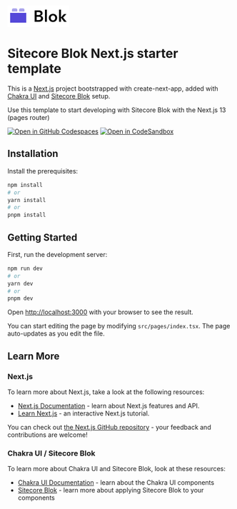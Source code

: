 ![Sitecore Blok logo](/public/blok-logo.svg "Sitecore Blok")
# Sitecore Blok Next.js starter template
This is a [Next.js](https://nextjs.org/) project bootstrapped with create-next-app, added with [Chakra UI](https://chakra-ui.com/) and [Sitecore Blok](https://blok.sitecore.com) setup.

Use this template to start developing with Sitecore Blok with the Next.js 13 (pages router)

[![Open in GitHub Codespaces](https://github.com/codespaces/badge.svg)](https://codespaces.new/markvanaalst/blok-starter-next13-pages)
[![Open in CodeSandbox](https://img.shields.io/badge/Open%20in-CodeSandbox-blue?style=flat-square&logo=codesandbox)](https://githubbox.com/markvanaalst/blok-starter-next13-pages)


## Installation
Install the prerequisites:

```bash
npm install
# or
yarn install
# or
pnpm install
```


## Getting Started

First, run the development server:

```bash
npm run dev
# or
yarn dev
# or
pnpm dev
```

Open [http://localhost:3000](http://localhost:3000) with your browser to see the result.

You can start editing the page by modifying `src/pages/index.tsx`. The page auto-updates as you edit the file.

## Learn More

### Next.js
To learn more about Next.js, take a look at the following resources:

- [Next.js Documentation](https://nextjs.org/docs) - learn about Next.js features and API.
- [Learn Next.js](https://nextjs.org/learn) - an interactive Next.js tutorial.

You can check out [the Next.js GitHub repository](https://github.com/vercel/next.js/) - your feedback and contributions are welcome!

### Chakra UI / Sitecore Blok
To learn more about Chakra UI and Sitecore Blok, look at these resources:

- [Chakra UI Documentation](https://chakra-ui.com/docs/components) - learn about the Chakra UI components
- [Sitecore Blok](https://blok.sitecore.com) - learn more about applying Sitecore Blok to your components
